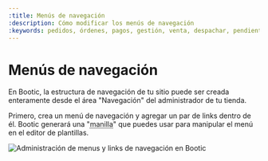 ```yaml
---
:title: Menús de navegación
:description: Cómo modificar los menús de navegación
:keywords: pedidos, órdenes, pagos, gestión, venta, despachar, pendiente, cerrada
---
```


# Menús de navegación

En Bootic, la estructura de navegación de tu sitio puede ser creada enteramente desde el área "Navegación" del administrador de tu tienda.

Primero, crea un menú de navegación y agregar un par de links dentro de él. Bootic generará una "<abbr title="'Handle', o nombre normalizado">manilla</abbr>" que puedes usar para manipular el menú en el editor de plantillas.

<img src="/img/themes/menus.png" alt="Administración de menus y links de navegación en Bootic" />

